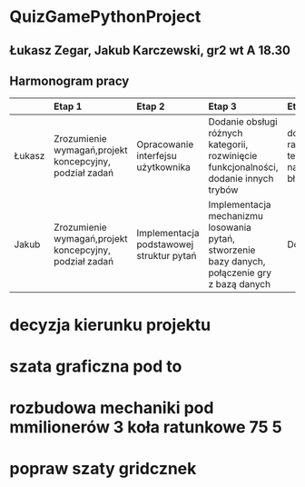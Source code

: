 # QuizGamePythonProject

## Łukasz Zegar, Jakub Karczewski, gr2 wt A 18.30

## Harmonogram pracy
| | Etap 1 |  Etap 2 | Etap 3 | Etap 4 |
|:----------|:----------|:----------| :------------- |:------------|
| Łukasz | Zrozumienie wymagań,projekt koncepcyjny, podział zadań  |  Opracowanie interfejsu użytkownika | Dodanie obsługi różnych kategorii, rozwinięcie funkcjonalności, dodanie innych trybów | dodanie rankingu, testowanie, naprawa błędów|
| Jakub |  Zrozumienie wymagań,projekt koncepcyjny, podział zadań | Implementacja podstawowej struktur pytań | Implementacja mechanizmu losowania pytań, stworzenie bazy danych, połączenie gry z bazą danych | Dokumentacja | 

# decyzja kierunku projektu
# szata graficzna pod to
# rozbudowa mechaniki pod mmilionerów 3 koła ratunkowe 75 5 
# popraw szaty gridcznek